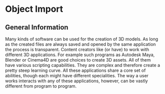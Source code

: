 # Object Import

## General Information

Many kinds of software can be used for the creation of 3D models. As long as the created files are always saved and opened by the same application the process is transparent. Content creators like (or have) to work with different 3D applications. For example such programs as Autodesk Maya, Blender or Cinema4D are good choices to create 3D assets. All of them have various scripting capabilities. They are complex and therefore create a pretty steep learning curve. All these applications share a core set of abilities, though each might have different specialities. The way a user works interacts with any of these applications, however, can be vastly different from program to program. 
